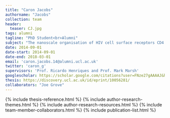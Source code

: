 ```yaml
---
title: "Caron Jacobs"
authorname: "Jacobs"
collection: team
header:
  teaser: CJ.jpg
tags: alumni
tagline: "PhD Student<br>Alumni"
subject: "The nanoscale organisation of HIV cell surface receptors CD4 and CCR5."
date: 2014-09-01
date-start: 2014-09-01
date-end: 2018-03-01
email: 'caron.jacobs.14@alumni.ucl.ac.uk'
twitter: 'caron_g'
supervisors: 'Prof. Ricardo Henriques and Prof. Mark Marsh'
googlescholar: https://scholar.google.com/citations?user=FNze27gAAAAJ&hl=en
thesis: https://discovery.ucl.ac.uk/id/eprint/10056281/
collaborators: "Joe Grove"
---
```


{% include thesis-reference.html %}
{% include author-research-themes.html %}
{% include author-research-resources.html %}
{% include team-member-collaborators.html %}
{% include publication-list.html %}
